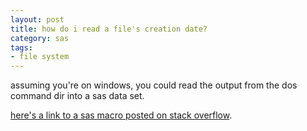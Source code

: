 ```yaml
---
layout: post
title: how do i read a file's creation date?
category: sas
tags:
- file system
---
```


assuming you're on windows, you could read the output from the dos command dir into a sas data set.

<!--more-->

[here's a link to a sas macro posted on stack overflow](http://stackoverflow.com/questions/1409543/using-sas-macro-to-pipe-a-list-of-filenames-from-a-windows-directory/1423573#1423573).